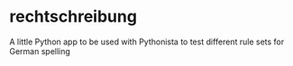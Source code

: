 # rechtschreibung
A little Python app to be used with Pythonista to test different rule sets for German spelling
